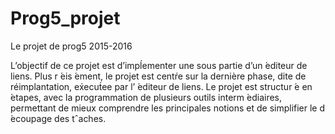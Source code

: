 # Prog5_projet
Le projet de prog5 2015-2016


L’objectif de ce projet est d’impĺementer une sous partie d’un  ́editeur de liens. Plus r ́eis ́ement, le projet
est centŕe sur la dernière phase, dite de réimplantation, ex́ecut́ee par l’ ́editeur de liens. Le projet est structur ́e
en  ́etapes, avec la programmation de plusieurs outils interm ́ediaires, permettant de mieux comprendre les
principales notions et de simplifier le d ́ecoupage des tˆaches.

